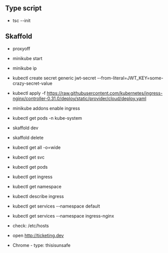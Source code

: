 ## Type script

- tsc --init

## Skaffold

- proxyoff
- minikube start
- minikube ip

- kubectl create secret generic jwt-secret --from-literal=JWT_KEY=some-crazy-secret-value
- kubectl apply -f https://raw.githubusercontent.com/kubernetes/ingress-nginx/controller-0.31.0/deploy/static/provider/cloud/deploy.yaml

- minikube addons enable ingress
- kubectl get pods -n kube-system

- skaffold dev
- skaffold delete

- kubectl get all -o=wide
- kubectl get svc
- kubectl get pods
- kubectl get ingress
- kubectl get namespace

- kubectl describe ingress

- kubectl get services --namespace default
- kubectl get services --namespace ingress-nginx

- check: /etc/hosts
- open http://ticketing.dev
- Chrome - type: thisisunsafe

